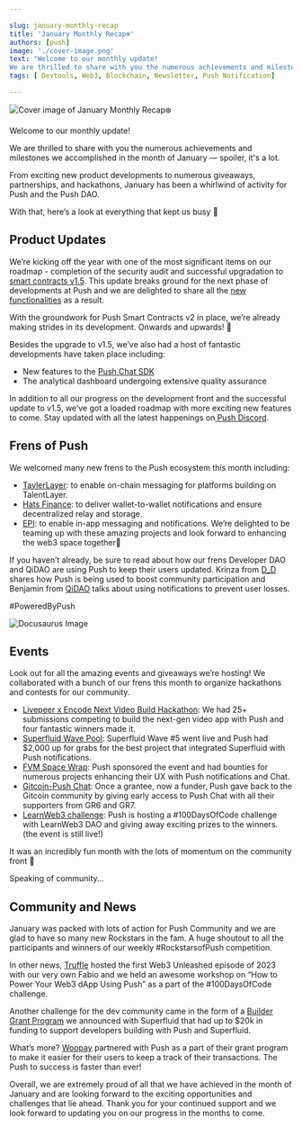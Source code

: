 ```yaml
---

slug: january-monthly-recap
title: 'January Monthly Recap❄️'
authors: [push]
image: './cover-image.png'
text: "Welcome to our monthly update!
We are thrilled to share with you the numerous achievements and milestones we accomplished in the month of January — spoiler, it's a lot."
tags: [ Devtools, Web3, Blockchain, Newsletter, Push Notification]

---
```


![Cover image of January Monthly Recap❄️](./cover-image.png)

<!--truncate-->

Welcome to our monthly update!

We are thrilled to share with you the numerous achievements and milestones we accomplished in the month of January — spoiler, it's a lot.

From exciting new product developments to numerous giveaways, partnerships, and hackathons, January has been a whirlwind of activity for Push and the Push DAO.

With that, here’s a look at everything that kept us busy 🤩

## Product Updates

We’re kicking off the year with one of the most significant items on our roadmap - completion of the security audit and successful upgradation to [smart contracts v1.5](https://x.com/PushChain/status/1610706705439916032). This update breaks ground for the next phase of developments at Push and we are delighted to share all the [new functionalities](https://medium.com/push-protocol/introducing-push-protocol-v1-5-80eb39b55424) as a result.

With the groundwork for Push Smart Contracts v2 in place, we’re already making strides in its development. Onwards and upwards! 🚀

Besides the upgrade to v1.5, we’ve also had a host of fantastic developments have taken place including:

- New features to the [Push Chat SDK](https://comms.push.org/docs/chat)
- The analytical dashboard undergoing extensive quality assurance

In addition to all our progress on the development front and the successful update to v1.5, we’ve got a loaded roadmap with more exciting new features to come. Stay updated with all the latest happenings on[ Push Discord](https://discord.com/invite/pushprotocol).

## Frens of Push

We welcomed many new frens to the Push ecosystem this month including:

- [TaylerLayer](https://x.com/PushChain/status/1610992421848092675): to enable on-chain messaging for platforms building on TalentLayer.
- [Hats Finance](https://x.com/PushChain/status/1613248106769834007): to deliver wallet-to-wallet notifications and ensure decentralized relay and storage.
- [EPI](https://twitter.com/0xEPI/status/1615799534105559040): to enable in-app messaging and notifications.
  We’re delighted to be teaming up with these amazing projects and look forward to enhancing the web3 space together🤝

If you haven’t already, be sure to read about how our frens Developer DAO and QiDAO are using Push to keep their users updated. Krinza from [D_D](https://medium.com/push-protocol/push-notifications-for-developer-dao-to-boost-community-participation-fd8363e8254b) shares how Push is being used to boost community participation and Benjamin from [QiDAO](https://medium.com/push-protocol/qidao-taps-push-to-update-users-on-their-debt-positions-f91ea26191e7) talks about using notifications to prevent user losses.

#PoweredByPush

![Docusaurus Image](./image-1.webp)

## Events

Look out for all the amazing events and giveaways we’re hosting! We collaborated with a bunch of our frens this month to organize hackathons and contests for our community.

- [Livepeer x Encode Next Video Build Hackathon](https://x.com/PushChain/status/1616496305995452466): We had 25+ submissions competing to build the next-gen video app with Push and four fantastic winners made it.
- [Superfluid Wave Pool](https://x.com/PushChain/status/1610828089856249857): Superfluid Wave #5 went live and Push had $2,000 up for grabs for the best project that integrated Superfluid with Push notifications.
- [FVM Space Wrap](https://x.com/PushChain/status/1616462062753808385): Push sponsored the event and had bounties for numerous projects enhancing their UX with Push notifications and Chat.
- [Gitcoin-Push Chat](https://twitter.com/gitcoin/status/1615078161817165824): Once a grantee, now a funder, Push gave back to the Gitcoin community by giving early access to Push Chat with all their supporters from GR6 and GR7.
- [LearnWeb3 challenge](https://x.com/PushChain/status/1617506921426173956): Push is hosting a #100DaysOfCode challenge with LearnWeb3 DAO and giving away exciting prizes to the winners. (the event is still live!)

It was an incredibly fun month with the lots of momentum on the community front 🙌

Speaking of community…

## Community and News

January was packed with lots of action for Push Community and we are glad to have so many new Rockstars in the fam. A huge shoutout to all the participants and winners of our weekly #RockstarsofPush competition.

In other news, [Truffle](https://twitter.com/trufflesuite/status/1610704252304867332) hosted the first Web3 Unleashed episode of 2023 with our very own Fabio and we held an awesome workshop on “How to Power Your Web3 dApp Using Push” as a part of the #100DaysOfCode challenge.

Another challenge for the dev community came in the form of a [Builder Grant Program](https://twitter.com/Superfluid_HQ/status/1618637058079088642) we announced with Superfluid that had up to $20k in funding to support developers building with Push and Superfluid.

What’s more? [Woopay](https://twitter.com/developer_dao/status/1618705990102450176?s=20&t=XLP0cGEGeFcjTdbReN_cIw) partnered with Push as a part of their grant program to make it easier for their users to keep a track of their transactions. The Push to success is faster than ever!

Overall, we are extremely proud of all that we have achieved in the month of January and are looking forward to the exciting opportunities and challenges that lie ahead. Thank you for your continued support and we look forward to updating you on our progress in the months to come.
